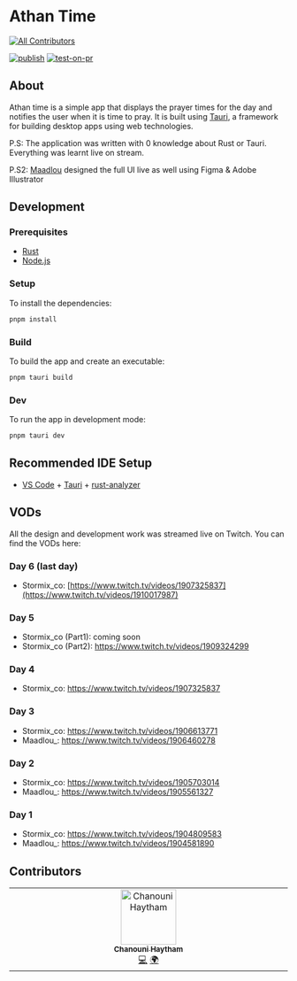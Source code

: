 # Athan Time
<!-- ALL-CONTRIBUTORS-BADGE:START - Do not remove or modify this section -->
[![All Contributors](https://img.shields.io/badge/all_contributors-1-orange.svg?style=flat-square)](#contributors-)
<!-- ALL-CONTRIBUTORS-BADGE:END -->

[![publish](https://github.com/The-Embassy-Collective/athan/actions/workflows/release.yml/badge.svg?branch=main)](https://github.com/The-Embassy-Collective/athan/actions/workflows/release.yml)
[![test-on-pr](https://github.com/The-Embassy-Collective/athan/actions/workflows/test.yml/badge.svg?branch=main)](https://github.com/The-Embassy-Collective/athan/actions/workflows/test.yml)

## About

Athan time is a simple app that displays the prayer times for the day and notifies the user when it is time to pray. It is built using [Tauri](https://tauri.studio/), a framework for building desktop apps using web technologies.

P.S: The application was written with 0 knowledge about Rust or Tauri. Everything was learnt live on stream.

P.S2: [Maadlou](http://maadlou.com/) designed the full UI live as well using Figma & Adobe Illustrator

## Development

### Prerequisites

- [Rust](https://www.rust-lang.org/tools/install)
- [Node.js](https://nodejs.org/en/download/)

### Setup

To install the dependencies:

```bash
pnpm install
```

### Build

To build the app and create an executable:

```bash
pnpm tauri build
```

### Dev

To run the app in development mode:

```bash
pnpm tauri dev
```


## Recommended IDE Setup

- [VS Code](https://code.visualstudio.com/) + [Tauri](https://marketplace.visualstudio.com/items?itemName=tauri-apps.tauri-vscode) + [rust-analyzer](https://marketplace.visualstudio.com/items?itemName=rust-lang.rust-analyzer)


## VODs

All the design and development work was streamed live on Twitch. You can find the VODs here:

### Day 6 (last day)

- Stormix_co: [https://www.twitch.tv/videos/1907325837](https://www.twitch.tv/videos/1910017987)
  
### Day 5
 
- Stormix_co (Part1): coming soon
- Stormix_co (Part2): https://www.twitch.tv/videos/1909324299
  
### Day 4

- Stormix_co: https://www.twitch.tv/videos/1907325837

### Day 3

- Stormix_co: https://www.twitch.tv/videos/1906613771
- Maadlou_: https://www.twitch.tv/videos/1906460278

### Day 2

- Stormix_co: https://www.twitch.tv/videos/1905703014
- Maadlou_: https://www.twitch.tv/videos/1905561327

### Day 1

- Stormix_co: https://www.twitch.tv/videos/1904809583
- Maadlou_: https://www.twitch.tv/videos/1904581890


## Contributors

<!-- ALL-CONTRIBUTORS-LIST:START - Do not remove or modify this section -->
<!-- prettier-ignore-start -->
<!-- markdownlint-disable -->
<table>
  <tbody>
    <tr>
      <td align="center" valign="top" width="14.28%"><a href="https://github.com/haythamchanouni"><img src="https://avatars.githubusercontent.com/u/117861780?v=4?s=100" width="100px;" alt="Chanouni Haytham"/><br /><sub><b>Chanouni Haytham</b></sub></a><br /><a href="https://github.com/The-Embassy-Collective/athan/commits?author=haythamchanouni" title="Code">💻</a> <a href="#translation-haythamchanouni" title="Translation">🌍</a></td>
    </tr>
  </tbody>
</table>

<!-- markdownlint-restore -->
<!-- prettier-ignore-end -->

<!-- ALL-CONTRIBUTORS-LIST:END -->
<!-- prettier-ignore-start -->
<!-- markdownlint-disable -->

<!-- markdownlint-restore -->
<!-- prettier-ignore-end -->

<!-- ALL-CONTRIBUTORS-LIST:END -->
